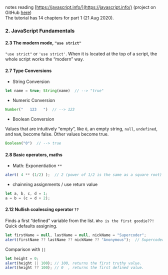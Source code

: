 
notes reading [https://javascript.info/](https://javascript.info/) (project on GitHub [here](https://github.com/javascript-tutorial/en.javascript.info))<br/>
The tutorial has 14 chapters for part 1 (21 Aug 2020). 

### 2. JavaScript Fundamentals
#### 2.3 The modern mode, `"use strict"`
`"use strict"` or `'use strict'`. When it is located at the top of a script, the whole script works the “modern” way.

#### 2.7 Type Conversions
* String Conversion
```js
let name = true; String(name)  // --> "true"
```
* Numeric Conversion
```js 
Number("   123   ")  // --> 123
```
* Boolean Conversion 

Values that are intuitively “empty”, like `0`, an empty string, `null`, `undefined`, and `NaN`, become false. Other values become true.
```js 
Boolean("0")  // --> true
```
#### 2.8 Basic operators, maths
* Math: Exponentiation `**`
```js 
alert( 4 ** (1/2) );  // 2 (power of 1/2 is the same as a square root)
```

* chainning assignments / use return value
```js 
let a, b, c, d = 1;
a = b = (c = d + 2);
```
#### 2.12 Nullish coalescing operator `??`
Finds a first “defined” variable from the list. `Who is the first goodie??!` Quick defaults assigning.
```js 
let firstName = null, lastName = null, nickName = "Supercoder";
alert(firstName ?? lastName ?? nickName ?? "Anonymous");  // Supercoder, show the first not-null/undefined value
```
Comparison with `||`
```js 
let height = 0;
alert(height || 100); // 100, returns the first truthy value.
alert(height ?? 100); // 0  , returns the first defined value.
```

